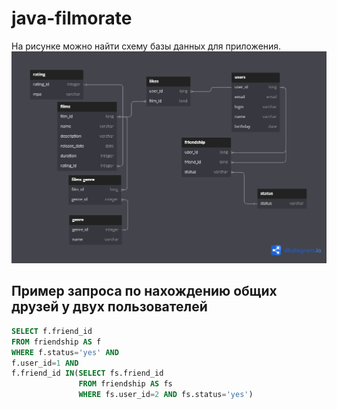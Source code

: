 # java-filmorate
На рисунке можно найти схему базы данных для приложения.
![diagramm of database](https://github.com/KonstantinPanchik/java-filmorate/blob/main/diagram_filmorate.png)

## Пример запроса по нахождению общих друзей у двух пользователей
~~~sql
SELECT f.friend_id
FROM friendship AS f
WHERE f.status='yes' AND 
f.user_id=1 AND
f.friend_id IN(SELECT fs.friend_id
               FROM friendship AS fs
               WHERE fs.user_id=2 AND fs.status='yes') 
~~~
